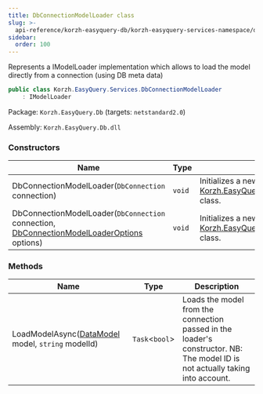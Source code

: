 ```yaml
---
title: DbConnectionModelLoader class
slug: >-
  api-reference/korzh-easyquery-db/korzh-easyquery-services-namespace/dbconnectionmodelloader-class
sidebar:
  order: 100
---
```


Represents a IModelLoader implementation which allows to load the model directly from a connection (using DB meta data)
```csharp
public class Korzh.EasyQuery.Services.DbConnectionModelLoader
    : IModelLoader

```
Package: `Korzh.EasyQuery.Db` (targets: `netstandard2.0`)

Assembly: `Korzh.EasyQuery.Db.dll`

### Constructors

| Name | Type | Description | 
| --- | --- | --- | 
| DbConnectionModelLoader(`DbConnection` connection) | `void` | Initializes a new instance of the [Korzh.EasyQuery.Services.DbConnectionModelLoader](///easyquery/docs/api-reference/korzh-easyquery-db/korzh-easyquery-services-namespace/dbconnectionmodelloader-class) class. | 
| DbConnectionModelLoader(`DbConnection` connection, [DbConnectionModelLoaderOptions](///easyquery/docs/api-reference/korzh-easyquery-db/korzh-easyquery-db-namespace/dbconnectionmodelloaderoptions-class) options) | `void` | Initializes a new instance of the [Korzh.EasyQuery.Services.DbConnectionModelLoader](///easyquery/docs/api-reference/korzh-easyquery-db/korzh-easyquery-services-namespace/dbconnectionmodelloader-class) class. | 


### Methods

| Name | Type | Description | 
| --- | --- | --- | 
| LoadModelAsync([DataModel](///easyquery/docs/api-reference/korzh-easyquery/korzh-easyquery-namespace/datamodel-class) model, `string` modelId) | `Task`&lt;`bool`&gt; | Loads the model from the connection passed in the loader's constructor.  NB: The model ID is not actually taking into account. |

